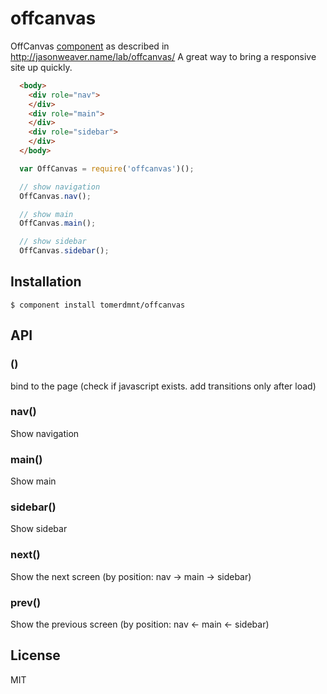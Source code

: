 
# offcanvas

  OffCanvas [component](http://github.com/component/component) as described in http://jasonweaver.name/lab/offcanvas/
  A great way to bring a responsive site up quickly.

  ```html
    <body>
      <div role="nav">
      </div>
      <div role="main">
      </div>
      <div role="sidebar">
      </div>
    </body>
  ```

  ```js
    var OffCanvas = require('offcanvas')();

    // show navigation
    OffCanvas.nav();

    // show main
    OffCanvas.main();

    // show sidebar
    OffCanvas.sidebar();
  ```
## Installation

    $ component install tomerdmnt/offcanvas

## API

### ()
bind to the page (check if javascript exists. add transitions only after load)

### nav()
Show navigation

### main()
Show main

### sidebar()
Show sidebar

### next()
Show the next screen (by position: nav -> main -> sidebar)

### prev()
Show the previous screen (by position: nav <- main <- sidebar)


## License

  MIT

